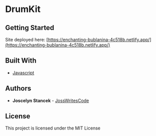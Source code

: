 # DrumKit

## Getting Started

Site deployed here: [https://enchanting-bublanina-4c518b.netlify.app/](https://enchanting-bublanina-4c518b.netlify.app/) 

## Built With

- [Javascript](https://ecma-international.org/publications-and-standards/standards/ecma-262/)

## Authors

- **Joscelyn Stancek** - [JossWritesCode](https://github.com/JossWritesCode)

## License

This project is licensed under the MIT License
